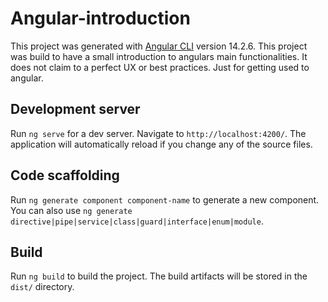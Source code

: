 # Angular-introduction

This project was generated with [Angular CLI](https://github.com/angular/angular-cli) version 14.2.6. This project was build to have a small introduction to angulars main functionalities. It does not claim to a perfect UX or best practices. Just for getting used to angular.

## Development server

Run `ng serve` for a dev server. Navigate to `http://localhost:4200/`. The application will automatically reload if you change any of the source files.

## Code scaffolding

Run `ng generate component component-name` to generate a new component. You can also use `ng generate directive|pipe|service|class|guard|interface|enum|module`.

## Build

Run `ng build` to build the project. The build artifacts will be stored in the `dist/` directory.
